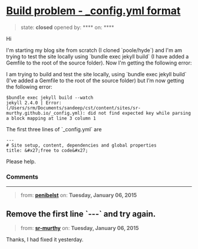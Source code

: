 # [Build problem - _config.yml format](https://github.com/jekyll/jekyll-help/issues/228)

> state: **closed** opened by: **** on: ****

Hi

I&#x27;m starting my blog site from scratch (I cloned &#x60;poole/hyde&#x60;) and I&#x27;m am trying to test the site locally using &#x60;bundle exec jekyll build&#x60; (I have added a Gemfile to the root of the source folder).  Now I&#x27;m getting the following error:

I am trying to build and test the site locally, using &#x60;bundle exec jekyll build&#x60;
(I’ve added a Gemfile to the root of the source folder) but I’m now getting
the following error:

    $bundle exec jekyll build --watch
    jekyll 2.4.0 | Error:  (/Users/srm/Documents/sandeep/cst/content/sites/sr-murthy.github.io/_config.yml): did not find expected key while parsing a block mapping at line 3 column 1

The first three lines of &#x60;_config.yml&#x60; are

    --- 
    # Site setup, content, dependencies and global properties
    title: &#x27;free to code&#x27;

Please help.




### Comments

---
> from: [**penibelst**](https://github.com/jekyll/jekyll-help/issues/228#issuecomment-68930495) on: **Tuesday, January 06, 2015**

Remove the first line &#x60;---&#x60; and try again.
---
> from: [**sr-murthy**](https://github.com/jekyll/jekyll-help/issues/228#issuecomment-68960507) on: **Tuesday, January 06, 2015**

Thanks, I had fixed it yesterday.

